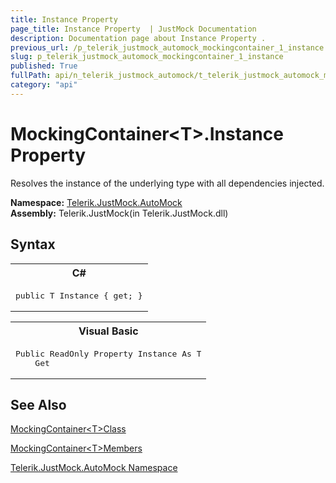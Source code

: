 ```yaml
---
title: Instance Property 
page_title: Instance Property  | JustMock Documentation
description: Documentation page about Instance Property .
previous_url: /p_telerik_justmock_automock_mockingcontainer_1_instance.html
slug: p_telerik_justmock_automock_mockingcontainer_1_instance
published: True
fullPath: api/n_telerik_justmock_automock/t_telerik_justmock_automock_mockingcontainer_1/properties_t_telerik_justmock_automock_mockingcontainer_1/p_telerik_justmock_automock_mockingcontainer_1_instance
category: "api"
---
```


# MockingContainer&lt;T&gt;.Instance Property



Resolves the instance of the underlying type with all dependencies injected.


 **Namespace:**  [Telerik.JustMock.AutoMock](n_telerik_justmock_automock) <br> **Assembly:** Telerik.JustMock(in Telerik.JustMock.dll)
## Syntax


<div id="syntaxCodeBlocks" class="code"><span codeLanguage="CSharp"><table><tr><th>C#</th></tr><tr><td><pre xml:space="preserve"><span class="keyword">public</span> T <span class="identifier">Instance</span> { <span class="keyword">get</span>; }</pre></td></tr></table></span><span codeLanguage="VisualBasicDeclaration"><table><tr><th>Visual Basic</th></tr><tr><td><pre xml:space="preserve"><span class="keyword">Public</span> <span class="keyword">ReadOnly</span> <span class="keyword">Property</span> <span class="identifier">Instance</span> <span class="keyword">As</span> T
	<span class="keyword">Get</span></pre></td></tr></table></span></div>


## See Also



 [MockingContainer&lt;T&gt;Class](t_telerik_justmock_automock_mockingcontainer_1) 

 [MockingContainer&lt;T&gt;Members](allmembers_t_telerik_justmock_automock_mockingcontainer_1) 

 [Telerik.JustMock.AutoMock Namespace](n_telerik_justmock_automock) 



